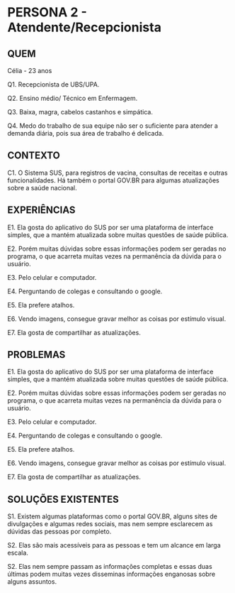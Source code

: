# PERSONA 2  -  Atendente/Recepcionista

## QUEM

Célia - 23 anos

Q1. Recepcionista de UBS/UPA.

Q2. Ensino médio/ Técnico em Enfermagem.

Q3. Baixa, magra, cabelos castanhos e simpática.

Q4. Medo do trabalho de sua equipe não ser o suficiente para atender a 
demanda diária, pois sua área de trabalho é delicada.


## CONTEXTO
C1. O Sistema SUS, para registros de vacina, consultas de receitas e outras 
funcionalidades. Há também o portal GOV.BR para algumas atualizações sobre
a saúde nacional.
  
## EXPERIÊNCIAS
E1. Ela gosta do aplicativo do SUS por ser uma plataforma de interface 
simples, que a mantém atualizada sobre muitas questões de saúde pública.

E2. Porém muitas dúvidas sobre essas informações podem ser geradas no 
programa, o que acarreta muitas vezes na permanência da dúvida para o 
usuário.

E3. Pelo celular e computador.

E4. Perguntando de colegas e consultando o google. 

E5. Ela prefere atalhos.

E6. Vendo imagens, consegue gravar melhor as coisas por estímulo visual.

E7. Ela gosta de compartilhar as atualizações.

## PROBLEMAS
E1. Ela gosta do aplicativo do SUS por ser uma plataforma de interface 
simples, que a mantém atualizada sobre muitas questões de saúde pública.

E2. Porém muitas dúvidas sobre essas informações podem ser geradas no 
programa, o que acarreta muitas vezes na permanência da dúvida para o 
usuário.

E3. Pelo celular e computador.

E4. Perguntando de colegas e consultando o google. 

E5. Ela prefere atalhos.

E6. Vendo imagens, consegue gravar melhor as coisas por estímulo visual.

E7. Ela gosta de compartilhar as atualizações.


## SOLUÇÕES EXISTENTES
S1. Existem algumas plataformas como o portal GOV.BR, alguns sites de 
divulgações e algumas redes sociais, mas nem sempre esclarecem as dúvidas 
das pessoas por completo.

S2. Elas são mais acessíveis para as pessoas e tem um alcance em larga 
escala.

S2. Elas nem sempre passam as informações completas e essas duas últimas 
podem muitas vezes disseminas informações enganosas sobre alguns 
assuntos.
